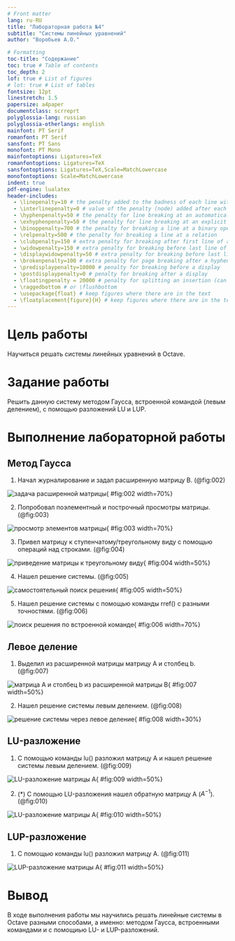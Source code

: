 ```yaml
---
# Front matter
lang: ru-RU
title: "Лабораторная работа №4"
subtitle: "Системы линейных уравнений"
author: "Воробьев А.О."

# Formatting
toc-title: "Содержание"
toc: true # Table of contents
toc_depth: 2
lof: true # List of figures
# lot: true # List of tables
fontsize: 12pt
linestretch: 1.5
papersize: a4paper
documentclass: scrreprt
polyglossia-lang: russian
polyglossia-otherlangs: english
mainfont: PT Serif
romanfont: PT Serif
sansfont: PT Sans
monofont: PT Mono
mainfontoptions: Ligatures=TeX
romanfontoptions: Ligatures=TeX
sansfontoptions: Ligatures=TeX,Scale=MatchLowercase
monofontoptions: Scale=MatchLowercase
indent: true
pdf-engine: lualatex
header-includes:
  - \linepenalty=10 # the penalty added to the badness of each line within a paragraph (no associated penalty node) Increasing the value makes tex try to have fewer lines in the paragraph.
  - \interlinepenalty=0 # value of the penalty (node) added after each line of a paragraph.
  - \hyphenpenalty=50 # the penalty for line breaking at an automatically inserted hyphen
  - \exhyphenpenalty=50 # the penalty for line breaking at an explicit hyphen
  - \binoppenalty=700 # the penalty for breaking a line at a binary operator
  - \relpenalty=500 # the penalty for breaking a line at a relation
  - \clubpenalty=150 # extra penalty for breaking after first line of a paragraph
  - \widowpenalty=150 # extra penalty for breaking before last line of a paragraph
  - \displaywidowpenalty=50 # extra penalty for breaking before last line before a display math
  - \brokenpenalty=100 # extra penalty for page breaking after a hyphenated line
  - \predisplaypenalty=10000 # penalty for breaking before a display
  - \postdisplaypenalty=0 # penalty for breaking after a display
  - \floatingpenalty = 20000 # penalty for splitting an insertion (can only be split footnote in standard LaTeX)
  - \raggedbottom # or \flushbottom
  - \usepackage{float} # keep figures where there are in the text
  - \floatplacement{figure}{H} # keep figures where there are in the text
---
```


# Цель работы

Научиться решать системы линейных уравнений в Octave.

# Задание работы

Решить данную систему методом Гаусса, встроенной командой (левым делением), с помощью разложений LU и LUP.

# Выполнение лабораторной работы

## Метод Гаусса

1. Начал журналирование и задал расширенную матрицу B. (@fig:002)

![задача расширенной матрицы](лаб04рис/2.png){ #fig:002 width=70%}

2. Попробовал поэлементный и построчный просмотры матрицы. (@fig:003)

![просмотр элементов матрицы](лаб04рис/3.png){ #fig:003 width=70%}

3. Привел матрицу к ступенчатому/треугольному виду с помощью операций над строками. (@fig:004)

![приведение матрицы к треугольному виду](лаб04рис/4.png){ #fig:004 width=50%}

4. Нашел решение системы. (@fig:005)

![самостоятельный поиск решения](лаб04рис/5.png){ #fig:005 width=50%}

5. Нашел решение системы с помощью команды rref() с разными точностями. (@fig:006)

![поиск решения по встроенной команде](лаб04рис/6.png){ #fig:006 width=70%}

## Левое деление

1. Выделил из расширенной матрицы матрицу А и столбец b. (@fig:007)

![матрица А и столбец b из расширенной матрицы B](лаб04рис/7.png){ #fig:007 width=50%}

2. Нашел решение системы левым делением. (@fig:008)

![решение системы через левое деление](лаб04рис/8.png){ #fig:008 width=30%}

## LU-разложение

1. С помощью команды lu() разложил матрицу А и нашел решение системы левым делением. (@fig:009)

![LU-разложение матрицы А](лаб04рис/9.png){ #fig:009 width=50%}

2. (*) С помощью LU-разложения нашел обратную матрицу А ($A^{-1}$). (@fig:010)

![LU-разложение матрицы А](лаб04рис/10.png){ #fig:010 width=50%}

## LUP-разложение

1. С помощью команды lu() разложил матрицу А. (@fig:011)

![LUP-разложение матрицы А](лаб04рис/11.png){ #fig:011 width=50%}

# Вывод

В ходе выполнения работы мы научились решать линейные системы в Octave разными способами, а именно: методом Гаусса, встроенными командами и с помощиью LU- и LUP-разложений.
